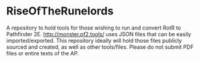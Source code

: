 # RiseOfTheRunelords

A repository to hold tools for those wishing to run and convert RotR to Pathfinder 2E.
http://monster.pf2.tools/ uses JSON files that can be easily imported/exported. This repository ideally will hold those files publicly sourced and created, as well as other tools/files. 
Please do not submit PDF files or entire texts of the AP.
